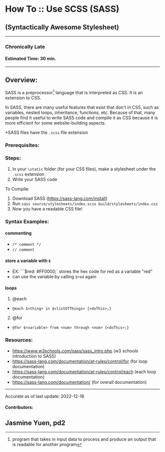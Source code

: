 # How To :: Use SCSS (SASS)
## (**S**yntactically **A**wesome **S**tyle**s**heet)
---
### **Chronically Late**
#### Estimated Time: 30 min.
---
## Overview:
SASS is a preprocessor[^1] language that is interpreted as CSS. It is an extension to CSS.

In SASS, there are many useful features that exist that don't in CSS, such as variables, nested loops, inheritance, functions, etc. Because of that, many people find it useful to write SASS code and compile it as CSS because it is more efficient for some website-building aspects. 

*SASS files have the `.scss` file extension

### Prerequisites:

### Steps:
1. In your `\static` folder (for your CSS files), make a stylesheet under the `.scss` extension
2. Write your SASS code

To Compile:
1. Download SASS (https://sass-lang.com/install)
2. Run `sass source/stylesheets/index.scss build/stylesheets/index.css`
3. Now you have a readable CSS file!

### Syntax Examples:
#### commenting
- `/* comment */`
- `// comment`
#### store a variable with `$` 
- EX: ```$red: #FF0000;` stores the hex code for red as a variable "red"
- can use the variable by calling `$red` again
#### loops
1. @each
- `@each $<thing> in $<listOfThings> {<doThis>;}`
2. @for
- `@for $<variable> from <num> through <num> {<doThis>;}`

### Resources:
- https://www.w3schools.com/sass/sass_intro.php
  (w3 schools introduction to SASS)
- https://sass-lang.com/documentation/at-rules/control/for
  (for loop documentation)
- https://sass-lang.com/documentation/at-rules/control/each
  (each loop documentation)
- https://sass-lang.com/documentation/
  (for overall documentation)
  
---
Accurate as of last update: 2022-12-18

#### Contributors:
Jasmine Yuen, pd2
---
[^1]: program that takes in input data to process and produce an output that is readable for another program